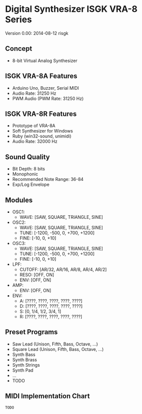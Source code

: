 # Digital Synthesizer ISGK VRA-8 Series

Version 0.00: 2014-08-12 risgk

## Concept

- 8-bit Virtual Analog Synthesizer

## ISGK VRA-8A Features

- Arduino Uno, Buzzer, Serial MIDI
- Audio Rate: 31250 Hz
- PWM Audio (PWM Rate: 31250 Hz)

## ISGK VRA-8R Features

- Prototype of VRA-8A
- Soft Synthesizer for Windows
- Ruby (win32-sound, unimidi)
- Audio Rate: 32000 Hz

## Sound Quality

- Bit Depth: 8 bits
- Monophonic
- Recommended Note Range: 36-84
- Exp/Log Envelope

## Modules

- OSC1:
    - WAVE: [SAW, SQUARE, TRIANGLE, SINE]
- OSC2:
    - WAVE: [SAW, SQUARE, TRIANGLE, SINE]
    - TUNE: [-1200, -500, 0, +700, +1200]
    - FINE: [-10, 0, +10]
- OSC3:
    - WAVE: [SAW, SQUARE, TRIANGLE, SINE]
    - TUNE: [-1200, -500, 0, +700, +1200]
    - FINE: [-10, 0, +10]
- LPF:
    - CUTOFF: [AR/32, AR/16, AR/8, AR/4, AR/2]
    - RESO: [OFF, ON]
    - ENV: [OFF, ON]
- AMP:
    - ENV: [OFF, ON]
- ENV:
    - A: [????, ????, ????, ????, ????]
    - D: [????, ????, ????, ????, ????]
    - S: [0, 1/4, 1/2, 3/4, 1]
    - R: [????, ????, ????, ????, ????]

## Preset Programs

- Saw Lead (Unison, Fifth, Bass, Octave, ...)
- Square Lead (Unison, Fifth, Bass, Octave, ...)
- Synth Bass
- Synth Brass
- Synth Strings
- Synth Pad
- ...
- TODO

## MIDI Implementation Chart

    TODO
